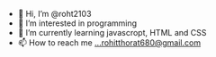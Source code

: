 - 👋 Hi, I’m @roht2103
- 👀 I’m interested in programming
- 🌱 I’m currently learning javascropt, HTML and CSS
- 📫 How to reach me ...rohitthorat680@gmail.com

<!---
roht2103/roht2103 is a ✨ special ✨ repository because its `README.md` (this file) appears on your GitHub profile.
You can click the Preview link to take a look at your changes.
--->
